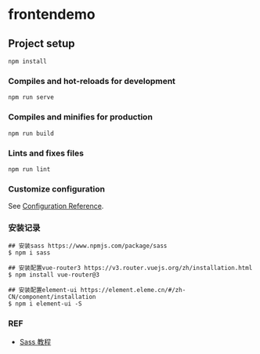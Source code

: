 # frontendemo

## Project setup
```
npm install
```

### Compiles and hot-reloads for development
```
npm run serve
```

### Compiles and minifies for production
```
npm run build
```

### Lints and fixes files
```
npm run lint
```

### Customize configuration
See [Configuration Reference](https://cli.vuejs.org/config/).


### 安装记录

```shell script
## 安装sass https://www.npmjs.com/package/sass
$ npm i sass

## 安装配置vue-router3 https://v3.router.vuejs.org/zh/installation.html
$ npm install vue-router@3 

## 安装配置element-ui https://element.eleme.cn/#/zh-CN/component/installation
$ npm i element-ui -S
```

### REF
* [Sass 教程](https://www.runoob.com/sass/sass-tutorial.html)
